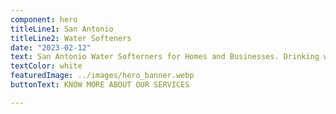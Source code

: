 ```yaml
---
component: hero
titleLine1: San Antonio
titleLine2: Water Softeners
date: "2023-02-12"
text: San Antonio Water Softerners for Homes and Businesses. Drinking water treatement systems in San Antonio. Sales, Installation and Service for Whole House Water Filtration Systems and RO Systems in San Antonio
textColor: white
featuredImage: ../images/hero_banner.webp
buttonText: KNOW MORE ABOUT OUR SERVICES

---
```

